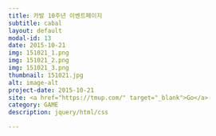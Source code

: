 ```yaml
---
title: 카발 10주년 이벤트페이지
subtitle: cabal
layout: default
modal-id: 13
date: 2015-10-21
img: 151021_1.png
img: 151021_2.png
img: 151021_3.png
thumbnail: 151021.jpg
alt: image-alt
project-date: 2015-10-21
site: <a href="https://tmup.com/" target="_blank">Go</a>
category: GAME
description: jquery/html/css

---
```

